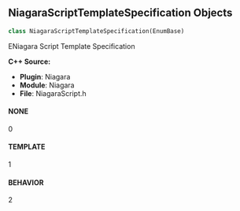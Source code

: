 ## NiagaraScriptTemplateSpecification Objects

```python
class NiagaraScriptTemplateSpecification(EnumBase)
```

ENiagara Script Template Specification

**C++ Source:**

- **Plugin**: Niagara
- **Module**: Niagara
- **File**: NiagaraScript.h

<a id="unreal.NiagaraScriptTemplateSpecification.NONE"></a>

#### NONE

0

<a id="unreal.NiagaraScriptTemplateSpecification.TEMPLATE"></a>

#### TEMPLATE

1

<a id="unreal.NiagaraScriptTemplateSpecification.BEHAVIOR"></a>

#### BEHAVIOR

2

<a id="unreal.AnimPhysCollisionType"></a>